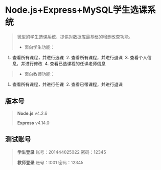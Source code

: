 
Node.js+Express+MySQL学生选课系统
===

>
> 	微型的学生选课系统，提供对数据库最基础的增删改查功能。
>
>* 面向学生功能：
  1. 查看所有课程，并进行选课
  2. 查看所有课程，并进行退课
  3. 查看个人信息，并进行修改
  4. 查看已选课程的任课老师信息
>
>*  面向教师功能：
  1. 查看所有课程，并进行任课
  2. 查看已带课程，并进行退课
>

## 版本号
>
> **Node.js** v4.2.6
>
> **Express** v4.14.0
> 

## 测试账号
>
> **学生登录**  账号：201444025022 密码：12345
> 
> **教师登录**  账号：t001 密码：12345
> 
